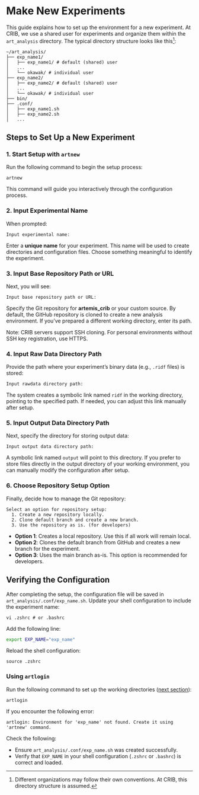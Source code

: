 # Make New Experiments

This guide explains how to set up the environment for a new experiment.
At CRIB, we use a shared user for experiments and organize them within the `art_analysis` directory.
The typical directory structure looks like this[^note]:

```plaintext
~/art_analysis/
├── exp_name1/
│   ├── exp_name1/ # default (shared) user
│   ...
│   └── okawak/ # individual user
├── exp_name2/
│   ├── exp_name2/ # default (shared) user
│   ...
│   └── okawak/ # individual user
├── bin/
├── .conf/
│   ├── exp_name1.sh
│   ├── exp_name2.sh
│   ...
```

[^note]:
    Different organizations may follow their own conventions.
    At CRIB, this directory structure is assumed.

## Steps to Set Up a New Experiment

### 1. Start Setup with `artnew`

Run the following command to begin the setup process:

```shell
artnew
```

This command will guide you interactively through the configuration process.

### 2. Input Experimental Name

When prompted:

```plaintext
Input experimental name:
```

Enter a **unique name** for your experiment.
This name will be used to create directories and configuration files.
Choose something meaningful to identify the experiment.

### 3. Input Base Repository Path or URL

Next, you will see:

```plaintext
Input base repository path or URL:
```

Specify the Git repository for **artemis_crib** or your custom source.
By default, the GitHub repository is cloned to create a new analysis environment.
If you’ve prepared a different working directory, enter its path.

<div class="warning">

Note: CRIB servers support SSH cloning.
For personal environments without SSH key registration, use HTTPS.

</div>

### 4. Input Raw Data Directory Path

Provide the path where your experiment’s binary data (e.g., `.ridf` files) is stored:

```plaintext
Input rawdata directory path:
```

The system creates a symbolic link named `ridf` in the working directory, pointing to the specified path.
If needed, you can adjust this link manually after setup.

### 5. Input Output Data Directory Path

Next, specify the directory for storing output data:

```plaintext
Input output data directory path:
```

A symbolic link named `output` will point to this directory.
If you prefer to store files directly in the output directory of your working environment,
you can manually modify the configuration after setup.

### 6. Choose Repository Setup Option

Finally, decide how to manage the Git repository:

```plaintext
Select an option for repository setup:
  1. Create a new repository locally.
  2. Clone default branch and create a new branch.
  3. Use the repository as is. (for developers)
```

- **Option 1**: Creates a local repository. Use this if all work will remain local.
- **Option 2**: Clones the default branch from GitHub and creates a new branch for the experiment.
- **Option 3**: Uses the main branch as-is. This option is recommended for developers.

## Verifying the Configuration

After completing the setup, the configuration file will be saved in `art_analysis/.conf/exp_name.sh`.
Update your shell configuration to include the experiment name:

```shell
vi .zshrc # or .bashrc
```

Add the following line:

```bash
export EXP_NAME="exp_name"
```

Reload the shell configuration:

```shell
source .zshrc
```

### Using `artlogin`

Run the following command to set up the working directories ([next section](./new_users.md)):

```shell
artlogin
```

If you encounter the following error:

```plaintext
artlogin: Environment for 'exp_name' not found. Create it using 'artnew' command.
```

Check the following:

- Ensure `art_analysis/.conf/exp_name.sh` was created successfully.
- Verify that `EXP_NAME` in your shell configuration (`.zshrc` or `.bashrc`) is correct and loaded.
